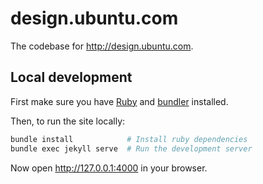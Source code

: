 # design.ubuntu.com

The codebase for <http://design.ubuntu.com>.

## Local development

First make sure you have [Ruby](https://www.ruby-lang.org/en/documentation/installation/) and [bundler](http://bundler.io/#getting-started) installed.

Then, to run the site locally:

``` bash
bundle install            # Install ruby dependencies
bundle exec jekyll serve  # Run the development server
```

Now open <http://127.0.0.1:4000> in your browser.

